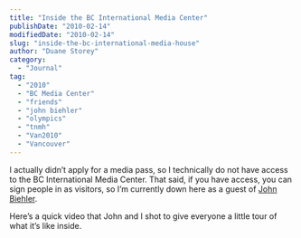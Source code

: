 ```yaml
---
title: "Inside the BC International Media Center"
publishDate: "2010-02-14"
modifiedDate: "2010-02-14"
slug: "inside-the-bc-international-media-house"
author: "Duane Storey"
category:
  - "Journal"
tag:
  - "2010"
  - "BC Media Center"
  - "friends"
  - "john biehler"
  - "olympics"
  - "tnmh"
  - "Van2010"
  - "Vancouver"
---
```


I actually didn’t apply for a media pass, so I technically do not have access to the BC International Media Center. That said, if you have access, you can sign people in as visitors, so I’m currently down here as a guest of [John Biehler](http://www.johnbiehler.com).

Here’s a quick video that John and I shot to give everyone a little tour of what it’s like inside.